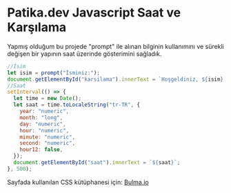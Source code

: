 # Patika.dev Javascript Saat ve Karşılama

Yapmış olduğum bu projede "prompt" ile alınan bilginin kullanımını ve sürekli değişen bir yapının saat üzerinde gösterimini sağladık.

```javascript
//İsim
let isim = prompt("İsminiz:");
document.getElementById("karsilama").innerText = `Hoşgeldiniz, ${isim}..`;
//Saat
setInterval(() => {
  let time = new Date();
  let saat = time.toLocaleString("tr-TR", {
    year: "numeric",
    month: "long",
    day: "numeric",
    hour: "numeric",
    minute: "numeric",
    second: "numeric",
    hour12: false,
  });
  document.getElementById("saat").innerText = `${saat}`;
}, 500);
```

Sayfada kullanılan CSS kütüphanesi için: [Bulma.io](bulma.io)
